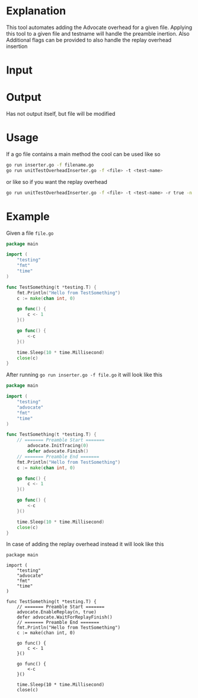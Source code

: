 # Explanation
This tool automates adding the Advocate overhead for a given file.
Applying this tool to a given file and testname will handle the preamble inertion.
Also Additional flags can be provided to also handle the replay overhead insertion
# Input
# Output
Has not output itself, but file will be modified
# Usage
If a go file contains a main method the cool can be used like so
```sh
go run inserter.go -f filename.go
go run unitTestOverheadInserter.go -f <file> -t <test-name> 
```
or like so if you want the replay overhead
```sh
go run unitTestOverheadInserter.go -f <file> -t <test-name> -r true -n <trace-number>
```
# Example
Given a file `file.go`
```go
package main

import (
    "testing"
    "fmt"
    "time"
)

func TestSomething(t *testing.T) {
	fmt.Println("Hello from TestSomething")
	c := make(chan int, 0)

	go func() {
		c <- 1
	}()

	go func() {
		<-c
	}()

	time.Sleep(10 * time.Millisecond)
	close(c)
}
```
After running `go run inserter.go -f file.go` it will look like this
```go
package main

import (
    "testing"
    "advocate"
    "fmt"
    "time"
)

func TestSomething(t *testing.T) {
	// ======= Preamble Start =======
		advocate.InitTracing(0)
		defer advocate.Finish()
	// ======= Preamble End =======
	fmt.Println("Hello from TestSomething")
	c := make(chan int, 0)

	go func() {
		c <- 1
	}()

	go func() {
		<-c
	}()

	time.Sleep(10 * time.Millisecond)
	close(c)
}
```
In case of adding the replay overhead instead it will look like this
```shell
package main

import (
    "testing"
    "advocate"
    "fmt"
    "time"
)

func TestSomething(t *testing.T) {
    // ======= Preamble Start =======
    advocate.EnableReplay(n, true)
    defer advocate.WaitForReplayFinish()
    // ======= Preamble End =======
	fmt.Println("Hello from TestSomething")
	c := make(chan int, 0)

	go func() {
		c <- 1
	}()

	go func() {
		<-c
	}()

	time.Sleep(10 * time.Millisecond)
	close(c)
```